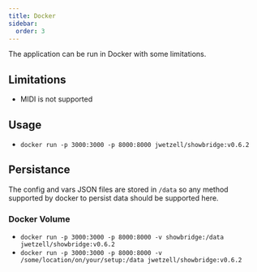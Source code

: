 ```yaml
---
title: Docker
sidebar:
  order: 3
---
```


The application can be run in Docker with some limitations.

## Limitations

- MIDI is not supported

## Usage

- `docker run -p 3000:3000 -p 8000:8000 jwetzell/showbridge:v0.6.2`

## Persistance

The config and vars JSON files are stored in `/data` so any method supported by docker to persist data should be supported here.

### Docker Volume
- `docker run -p 3000:3000 -p 8000:8000 -v showbridge:/data jwetzell/showbridge:v0.6.2`
- `docker run -p 3000:3000 -p 8000:8000 -v /some/location/on/your/setup:/data jwetzell/showbridge:v0.6.2`
